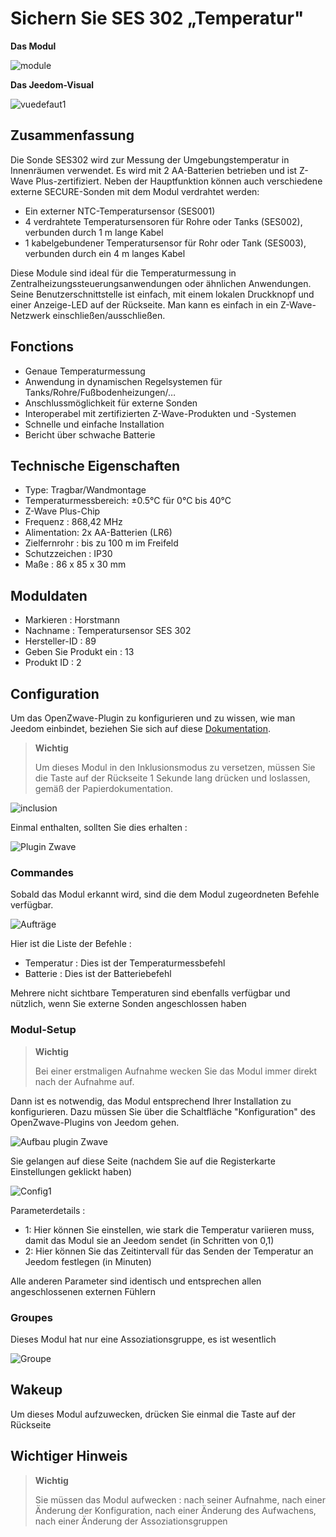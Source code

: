# Sichern Sie SES 302 „Temperatur"

**Das Modul**

![module](images/secure.ses302/module.jpg)

**Das Jeedom-Visual**

![vuedefaut1](images/secure.ses302/vuedefaut1.jpg)

## Zusammenfassung

Die Sonde SES302 wird zur Messung der Umgebungstemperatur in Innenräumen verwendet. Es wird mit 2 AA-Batterien betrieben und ist Z-Wave Plus-zertifiziert. Neben der Hauptfunktion können auch verschiedene externe SECURE-Sonden mit dem Modul verdrahtet werden:

-   Ein externer NTC-Temperatursensor (SES001)
-   4 verdrahtete Temperatursensoren für Rohre oder Tanks (SES002), verbunden durch 1 m lange Kabel
-   1 kabelgebundener Temperatursensor für Rohr oder Tank (SES003), verbunden durch ein 4 m langes Kabel

Diese Module sind ideal für die Temperaturmessung in Zentralheizungssteuerungsanwendungen oder ähnlichen Anwendungen. Seine Benutzerschnittstelle ist einfach, mit einem lokalen Druckknopf und einer Anzeige-LED auf der Rückseite. Man kann es einfach in ein Z-Wave-Netzwerk einschließen/ausschließen.

## Fonctions

-   Genaue Temperaturmessung
-   Anwendung in dynamischen Regelsystemen für Tanks/Rohre/Fußbodenheizungen/…​
-   Anschlussmöglichkeit für externe Sonden
-   Interoperabel mit zertifizierten Z-Wave-Produkten und -Systemen
-   Schnelle und einfache Installation
-   Bericht über schwache Batterie

## Technische Eigenschaften

-   Type: Tragbar/Wandmontage
-   Temperaturmessbereich: ±0.5°C für 0°C bis 40°C
-   Z-Wave Plus-Chip
-   Frequenz : 868,42 MHz
-   Alimentation: 2x AA-Batterien (LR6)
-   Zielfernrohr : bis zu 100 m im Freifeld
-   Schutzzeichen : IP30
-   Maße : 86 x 85 x 30 mm

## Moduldaten

-   Markieren : Horstmann
-   Nachname : Temperatursensor SES 302
-   Hersteller-ID : 89
-   Geben Sie Produkt ein : 13
-   Produkt ID : 2

## Configuration

Um das OpenZwave-Plugin zu konfigurieren und zu wissen, wie man Jeedom einbindet, beziehen Sie sich auf diese [Dokumentation](https://doc.jeedom.com/de_DE/plugins/automation%20protocol/openzwave/).

> **Wichtig**
>
> Um dieses Modul in den Inklusionsmodus zu versetzen, müssen Sie die Taste auf der Rückseite 1 Sekunde lang drücken und loslassen, gemäß der Papierdokumentation.

![inclusion](images/secure.ses302/inclusion.jpg)

Einmal enthalten, sollten Sie dies erhalten :

![Plugin Zwave](images/secure.ses302/information.jpg)

### Commandes

Sobald das Modul erkannt wird, sind die dem Modul zugeordneten Befehle verfügbar.

![Aufträge](images/secure.ses302/commandes.jpg)

Hier ist die Liste der Befehle :

-   Temperatur : Dies ist der Temperaturmessbefehl
-   Batterie : Dies ist der Batteriebefehl

Mehrere nicht sichtbare Temperaturen sind ebenfalls verfügbar und nützlich, wenn Sie externe Sonden angeschlossen haben

### Modul-Setup

> **Wichtig**
>
> Bei einer erstmaligen Aufnahme wecken Sie das Modul immer direkt nach der Aufnahme auf.

Dann ist es notwendig, das Modul entsprechend Ihrer Installation zu konfigurieren. Dazu müssen Sie über die Schaltfläche "Konfiguration" des OpenZwave-Plugins von Jeedom gehen.

![Aufbau plugin Zwave](images/plugin/bouton_configuration.jpg)

Sie gelangen auf diese Seite (nachdem Sie auf die Registerkarte Einstellungen geklickt haben)

![Config1](images/secure.ses302/config1.jpg)

Parameterdetails :

-   1: Hier können Sie einstellen, wie stark die Temperatur variieren muss, damit das Modul sie an Jeedom sendet (in Schritten von 0,1)
-   2: Hier können Sie das Zeitintervall für das Senden der Temperatur an Jeedom festlegen (in Minuten)

Alle anderen Parameter sind identisch und entsprechen allen angeschlossenen externen Fühlern

### Groupes

Dieses Modul hat nur eine Assoziationsgruppe, es ist wesentlich

![Groupe](images/secure.ses302/groupe.jpg)

## Wakeup

Um dieses Modul aufzuwecken, drücken Sie einmal die Taste auf der Rückseite

## Wichtiger Hinweis

> **Wichtig**
>
> Sie müssen das Modul aufwecken : nach seiner Aufnahme, nach einer Änderung der Konfiguration, nach einer Änderung des Aufwachens, nach einer Änderung der Assoziationsgruppen
